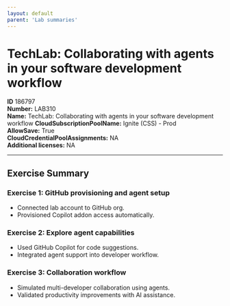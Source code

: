 ```yaml
---
layout: default
parent: 'Lab summaries'
---
```


# TechLab: Collaborating with agents in your software development workflow

**ID** 186797  
**Number:** LAB310  
**Name:** TechLab: Collaborating with agents in your software development workflow
**CloudSubscriptionPoolName:** Ignite (CSS) - Prod  
**AllowSave:** True  
**CloudCredentialPoolAssignments:** NA  
**Additional licenses:** NA  

---

## Exercise Summary

### Exercise 1: GitHub provisioning and agent setup
- Connected lab account to GitHub org.  
- Provisioned Copilot addon access automatically.  

### Exercise 2: Explore agent capabilities
- Used GitHub Copilot for code suggestions.  
- Integrated agent support into developer workflow.  

### Exercise 3: Collaboration workflow
- Simulated multi-developer collaboration using agents.  
- Validated productivity improvements with AI assistance.
